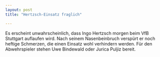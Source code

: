 ```yaml
---
layout: post
title: "Hertzsch-Einsatz fraglich"

---
```


Es erscheint unwahrscheinlich, dass Ingo Hertzsch morgen beim VfB Stuttgart auflaufen wird. Nach seinem Nasenbeinbruch verspürt er noch heftige Schmerzen, die einen Einsatz wohl verhindern werden. Für den Abwehrspieler stehen Uwe Bindewald oder Jurica Puljiz bereit.


